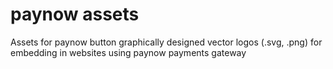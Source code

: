 # paynow assets
Assets for paynow button
graphically designed vector logos (.svg, .png) for embedding in websites using paynow payments gateway 
